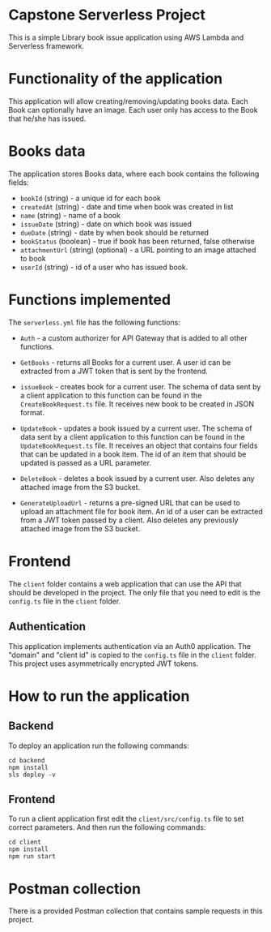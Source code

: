 # Capstone Serverless Project

This is a simple Library book issue application using AWS Lambda and Serverless framework.

# Functionality of the application

This application will allow creating/removing/updating books data. Each Book can optionally have an image. Each user only has access to the Book that he/she has issued.

# Books data

The application stores Books data, where each book contains the following fields:

- `bookId` (string) - a unique id for each book
- `createdAt` (string) - date and time when book was created in list
- `name` (string) - name of a book
- `issueDate` (string) - date on which book was issued
- `dueDate` (string) - date by when book should be returned 
- `bookStatus` (boolean) - true if book has been returned, false otherwise
- `attachmentUrl` (string) (optional) - a URL pointing to an image attached to book
- `userId` (string) - id of a user who has issued book.

# Functions implemented

The `serverless.yml` file has the following functions:

- `Auth` - a custom authorizer for API Gateway that is added to all other functions.

- `GetBooks` - returns all Books for a current user. A user id can be extracted from a JWT token that is sent by the frontend.

- `issueBook` - creates book for a current user. The schema of data sent by a client application to this function can be found in the `CreateBookRequest.ts` file. It receives new book to be created in JSON format.

- `UpdateBook` - updates a book issued by a current user. The schema of data sent by a client application to this function can be found in the `UpdateBookRequest.ts` file. It receives an object that contains four fields that can be updated in a book item. The id of an item that should be updated is passed as a URL parameter.

- `DeleteBook` - deletes a book issued by a current user. Also deletes any attached image from the S3 bucket.

- `GenerateUploadUrl` - returns a pre-signed URL that can be used to upload an attachment file for book item. An id of a user can be extracted from a JWT token passed by a client. Also deletes any previously attached image from the S3 bucket.

# Frontend

The `client` folder contains a web application that can use the API that should be developed in the project. The only file that you need to edit is the `config.ts` file in the `client` folder.

## Authentication

This application implements authentication via an Auth0 application. The "domain" and "client id" is copied to the `config.ts` file in the `client` folder. This project uses asymmetrically encrypted JWT tokens.

# How to run the application

## Backend

To deploy an application run the following commands:

```
cd backend
npm install
sls deploy -v
```

## Frontend

To run a client application first edit the `client/src/config.ts` file to set correct parameters. And then run the following commands:

```
cd client
npm install
npm run start
```

# Postman collection

There is a provided Postman collection that contains sample requests in this project.
